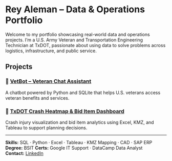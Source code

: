 # Rey Aleman – Data & Operations Portfolio

Welcome to my portfolio showcasing real-world data and operations projects. I’m a U.S. Army Veteran and Transportation Engineering Technician at TxDOT, passionate about using data to solve problems across logistics, infrastructure, and public service.

## Projects

### 🧠 [VetBot – Veteran Chat Assistant](./VetBot-Veteran-Chat-Assistant)
A chatbot powered by Python and SQLite that helps U.S. veterans access veteran benefits and services.

### 🚧 [TxDOT Crash Heatmap & Bid Item Dashboard](./TxDOT-Crash-Heatmap-Dashboard)
Crash injury visualization and bid item analytics using Excel, KMZ, and Tableau to support planning decisions.

---

**Skills:** SQL · Python · Excel · Tableau · KMZ Mapping · CAD · SAP ERP
**Degree:** BSIT
**Certs:** Google IT Support · DataCamp Data Analyst  
**Contact:** [LinkedIn](https://www.linkedin.com/in/rey-aleman-913701107)
